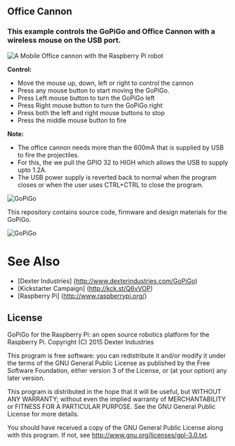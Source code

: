 ## Office Cannon
### This example controls the GoPiGo and Office Cannon with a wireless mouse on the USB port.

![A Mobile Office cannon with the Raspberry Pi robot](https://raw.githubusercontent.com/DexterInd/GoPiGo/master/Software/Python/Examples/Office%20Cannon/Office-cannon-with-raspberry-pi.jpg "Office cannon with the Raspberry Pi robot")

**Control:**

- Move the mouse up, down, left or right to control the cannon
- Press any mouse button to start moving the GoPiGo.
- Press Left mouse button to turn the GoPiGo left
- Press Right mouse button to turn the GoPiGo right
- Press both the left and right mouse buttons to stop
- Press the middle mouse button to fire

**Note:**

- The office cannon needs more than the 600mA that is supplied by USB to fire the projectiles.
- For this, the we pull the GPIO 32 to HIGH which allows the USB to supply upto 1.2A.
- The USB power supply is reverted back to normal when the program closes or when the user uses CTRL+CTRL to close the program.




![ GoPiGo ](https://raw.githubusercontent.com/DexterInd/GoPiGo/master/GoPiGo_Chassis-300.jpg)

This repository contains source code, firmware and design materials for the GoPiGo.

![ GoPiGo ](https://raw.githubusercontent.com/DexterInd/GoPiGo/master/GoPiGo_Front_Facing_Camera300.jpg)

# See Also

- [Dexter Industries] (http://www.dexterindustries.com/GoPiGo)
- [Kickstarter Campaign] (http://kck.st/Q6vVOP)
- [Raspberry Pi] (http://www.raspberrypi.org/)


## License
GoPiGo for the Raspberry Pi: an open source robotics platform for the Raspberry Pi.
Copyright (C) 2015  Dexter Industries

This program is free software: you can redistribute it and/or modify
it under the terms of the GNU General Public License as published by
the Free Software Foundation, either version 3 of the License, or
(at your option) any later version.

This program is distributed in the hope that it will be useful,
but WITHOUT ANY WARRANTY; without even the implied warranty of
MERCHANTABILITY or FITNESS FOR A PARTICULAR PURPOSE.  See the
GNU General Public License for more details.

You should have received a copy of the GNU General Public License
along with this program.  If not, see <http://www.gnu.org/licenses/gpl-3.0.txt>.
